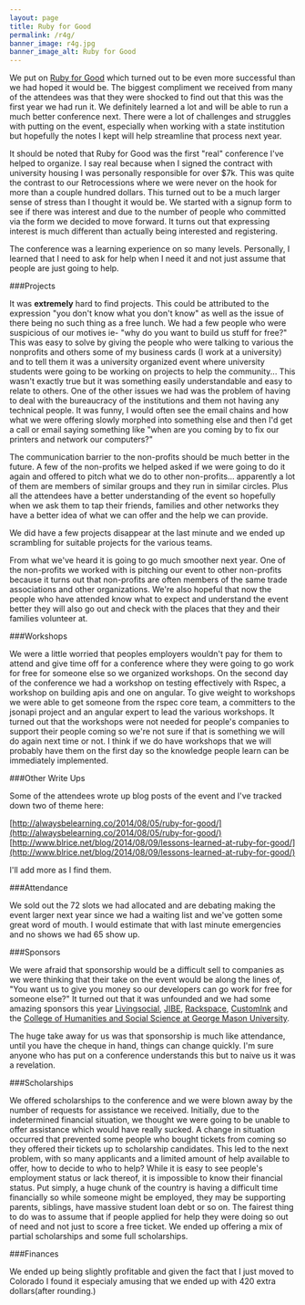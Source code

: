 ```yaml
---
layout: page
title: Ruby for Good
permalink: /r4g/
banner_image: r4g.jpg
banner_image_alt: Ruby for Good
---
```



We put on [Ruby for Good](http://rubyforgood.com) which turned out to be even more successful than we had hoped it would be. The biggest compliment we received from many of the attendees was that they were shocked to find out that this was the first year we had run it. We definitely learned a lot and will be able to run a much better conference next. There were a lot of challenges and struggles with putting on the event, especially when working with a state institution but hopefully the notes I kept will help streamline that process next year.

It should be noted that Ruby for Good was the first "real" conference I've helped to organize. I say real because when I signed the contract with university housing I was personally responsible for over $7k. This was quite the contrast to our Retrocessions where we were never on the hook for more than a couple hundred dollars. This turned out to be a much larger sense of stress than I thought it would be. We started with a signup form to see if there was interest and due to the number of people who committed via the form we decided to move forward. It turns out that expressing interest is much different than actually being interested and registering.

The conference was a learning experience on so many levels. Personally, I learned that I need to ask for help when I need it and not just assume that people are just going to help.

###Projects

It was **extremely** hard to find projects. This could be attributed to the expression "you don't know what you don't know" as well as the issue of there being no such thing as a free lunch. We had a few people who were suspicious of our motives ie- "why do you want to build us stuff for free?" This was easy to solve by giving the people who were talking to various the nonprofits and others some of my business cards (I work at a university) and to tell them it was a university organized event where university students were going to be working on projects to help the community... This wasn't exactly true but it was something easily understandable and easy to relate to others. One of the other issues we had was the problem of having to deal with the bureaucracy of the institutions and them not having any technical people. It was funny, I would often see the email chains and how what we were offering slowly morphed into something else and then I'd get a call or email saying something like "when are you coming by to fix our printers and network our computers?"

The communication barrier to the non-profits should be much better in the future. A few of the non-profits we helped asked if we were going to do it again and offered to pitch what we do to other non-profits... apparently a lot of them are members of similar groups and they run in similar circles. Plus all the attendees have a better understanding of the event so hopefully when we ask them to tap their friends, families and other networks they have a better idea of what we can offer and the help we can provide.

We did have a few projects disappear at the last minute and we ended up scrambling for suitable projects for the various teams.

From what we've heard it is going to go much smoother next year. One of the non-profits we worked with is pitching our event to other non-profits because it turns out that non-profits are often members of the same trade associations and other organizations. We're also hopeful that now the people who have attended know what to expect and understand the event better they will also go out and check with the places that they and their families volunteer at.


###Workshops

We were a little worried that peoples employers wouldn't pay for them to attend and give time off for a conference where they were going to go work for free for someone else so we organized workshops. On the second day of the conference we had a workshop on testing effectively with Rspec, a workshop on building apis and one on angular. To give weight to workshops we were able to get someone from the rspec core team, a committers to the jsonapi project and an angular expert to lead the various workshops. It turned out that the workshops were not needed for people's companies to support their people coming so we're not sure if that is something we will do again next time or not. I think if we do have workshops that we will probably have them on the first day so the knowledge people learn can be immediately implemented.

###Other Write Ups

Some of the attendees wrote up blog posts of the event and I've tracked down two of theme here:

[http://alwaysbelearning.co/2014/08/05/ruby-for-good/](http://alwaysbelearning.co/2014/08/05/ruby-for-good/)
[http://www.blrice.net/blog/2014/08/09/lessons-learned-at-ruby-for-good/](http://www.blrice.net/blog/2014/08/09/lessons-learned-at-ruby-for-good/)

I'll add more as I find them.

###Attendance

We sold out the 72 slots we had allocated and are debating making the event larger next year since we had a waiting list and we've gotten some great word of mouth. I would estimate that with last minute emergencies and no shows we had 65 show up.

###Sponsors

We were afraid that sponsorship would be a difficult sell to companies as we were thinking that their take on the event would be along the lines of, "You want us to give you money so our developers can go work for free for someone else?" It turned out that it was unfounded and we had some amazing sponsors this year [Livingsocial](livingsocial.com), [JIBE](jibe.com), [Rackspace](rackspace.com), [CustomInk](customink.com) and the [College of Humanities and Social Science at George Mason University](chss.gmu.edu).

The huge take away for us was that sponsorship is much like attendance, until you have the cheque in hand, things can change quickly. I'm sure anyone who has put on a conference understands this but to naive us it was a revelation.

###Scholarships

We offered scholarships to the conference and we were blown away by the number of requests for assistance we received. Initially, due to the indetermined financial situation, we thought we were going to be unable to offer assistance which would have really sucked. A change in situation occurred that prevented some people who bought tickets from coming so they offered their tickets up to scholarship candidates. This led to the next problem, with so many applicants and a limited amount of help available to offer, how to decide to who to help? While it is easy to see people's employment status or lack thereof, it is impossible to know their financial status. Put simply, a huge chunk of the country is having a difficult time financially so while someone might be employed, they may be supporting parents, siblings, have massive student loan debt or so on. The fairest thing to do was to assume that if people applied for help they were doing so out of need and not just to score a free ticket. We ended up offering a mix of partial scholarships and some full scholarships.

###Finances

We ended up being slightly profitable and given the fact that I just moved to Colorado I found it especialy amusing that we ended up with 420 extra dollars(after rounding.)

